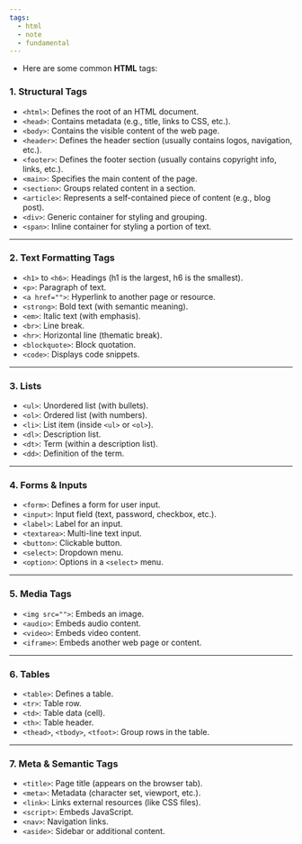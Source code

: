 ```yaml
---
tags:
  - html
  - note
  - fundamental
---
```


- Here are some common **HTML** tags:

### 1. **Structural Tags**

- `<html>`: Defines the root of an HTML document.
- `<head>`: Contains metadata (e.g., title, links to CSS, etc.).
- `<body>`: Contains the visible content of the web page.
- `<header>`: Defines the header section (usually contains logos, navigation, etc.).
- `<footer>`: Defines the footer section (usually contains copyright info, links, etc.).
- `<main>`: Specifies the main content of the page.
- `<section>`: Groups related content in a section.
- `<article>`: Represents a self-contained piece of content (e.g., blog post).
- `<div>`: Generic container for styling and grouping.
- `<span>`: Inline container for styling a portion of text.

---

### 2. **Text Formatting Tags**

- `<h1>` to `<h6>`: Headings (h1 is the largest, h6 is the smallest).
- `<p>`: Paragraph of text.
- `<a href="">`: Hyperlink to another page or resource.
- `<strong>`: Bold text (with semantic meaning).
- `<em>`: Italic text (with emphasis).
- `<br>`: Line break.
- `<hr>`: Horizontal line (thematic break).
- `<blockquote>`: Block quotation.
- `<code>`: Displays code snippets.

---

### 3. **Lists**

- `<ul>`: Unordered list (with bullets).
- `<ol>`: Ordered list (with numbers).
- `<li>`: List item (inside `<ul>` or `<ol>`).
- `<dl>`: Description list.
- `<dt>`: Term (within a description list).
- `<dd>`: Definition of the term.

---

### 4. **Forms & Inputs**

- `<form>`: Defines a form for user input.
- `<input>`: Input field (text, password, checkbox, etc.).
- `<label>`: Label for an input.
- `<textarea>`: Multi-line text input.
- `<button>`: Clickable button.
- `<select>`: Dropdown menu.
- `<option>`: Options in a `<select>` menu.

---

### 5. **Media Tags**

- `<img src="">`: Embeds an image.
- `<audio>`: Embeds audio content.
- `<video>`: Embeds video content.
- `<iframe>`: Embeds another web page or content.

---

### 6. **Tables**

- `<table>`: Defines a table.
- `<tr>`: Table row.
- `<td>`: Table data (cell).
- `<th>`: Table header.
- `<thead>`, `<tbody>`, `<tfoot>`: Group rows in the table.

---

### 7. **Meta & Semantic Tags**

- `<title>`: Page title (appears on the browser tab).
- `<meta>`: Metadata (character set, viewport, etc.).
- `<link>`: Links external resources (like CSS files).
- `<script>`: Embeds JavaScript.
- `<nav>`: Navigation links.
- `<aside>`: Sidebar or additional content.